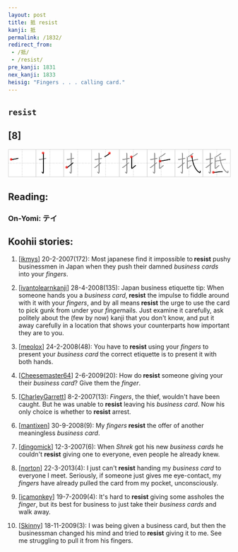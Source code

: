 ```yaml
---
layout: post
title: 抵 resist
kanji: 抵
permalink: /1832/
redirect_from:
 - /抵/
 - /resist/
pre_kanji: 1831
nex_kanji: 1833
heisig: "Fingers . . . calling card."
---
```


## `resist`

## [8]

<div class="stroke"><img src="../images/E68AB5.png" /></div>

## Reading:

### On-Yomi: テイ

## Koohii stories:

1) [<a href="http://kanji.koohii.com/profile/ikmys">ikmys</a>] 20-2-2007(172): Most japanese find it impossible to<strong> resist</strong> pushy businessmen in Japan when they push their damned <em>business cards</em> into your <em>fingers</em>. 

2) [<a href="http://kanji.koohii.com/profile/ivantolearnkanji">ivantolearnkanji</a>] 28-4-2008(135): Japan business etiquette tip: When someone hands you a <em>business card</em>,<strong> resist</strong> the impulse to fiddle around with it with your <em>fingers</em>, and by all means<strong> resist</strong> the urge to use the card to pick gunk from under your <em>finger</em>nails. Just examine it carefully, ask politely about the (few by now) kanji that you don&#039;t know, and put it away carefully in a location that shows your counterparts how important they are to you. 

3) [<a href="http://kanji.koohii.com/profile/meolox">meolox</a>] 24-2-2008(48): You have to<strong> resist</strong> using your <em>fingers</em> to present your <em>business card</em> the correct etiquette is to present it with both hands. 

4) [<a href="http://kanji.koohii.com/profile/Cheesemaster64">Cheesemaster64</a>] 2-6-2009(20): How do<strong> resist</strong> someone giving your their <em>business card</em>? Give them the <em>finger</em>. 

5) [<a href="http://kanji.koohii.com/profile/CharleyGarrett">CharleyGarrett</a>] 8-2-2007(13): <em>Fingers</em>, the thief, wouldn&#039;t have been caught. But he was unable to <strong>resist</strong> leaving his <em>business card</em>. Now his only choice is whether to <strong>resist</strong> arrest. 

6) [<a href="http://kanji.koohii.com/profile/mantixen">mantixen</a>] 30-9-2008(9): My <em>fingers</em><strong> resist</strong> the offer of another meaningless <em>business card</em>. 

7) [<a href="http://kanji.koohii.com/profile/dingomick">dingomick</a>] 12-3-2007(6): When <em>Shrek</em> got his new <em>business cards</em> he couldn&#039;t <strong>resist</strong> giving one to everyone, even people he already knew. 

8) [<a href="http://kanji.koohii.com/profile/norton">norton</a>] 22-3-2013(4): I just can&#039;t<strong> resist</strong> handing my <em>business card</em> to everyone I meet. Seriously, if someone just gives me eye-contact, my <em>fingers</em> have already pulled the card from my pocket, unconsciously. 

9) [<a href="http://kanji.koohii.com/profile/icamonkey">icamonkey</a>] 19-7-2009(4): It&#039;s hard to<strong> resist</strong> giving some assholes the <em>finger</em>, but its best for business to just take their <em>business cards</em> and walk away. 

10) [<a href="http://kanji.koohii.com/profile/Skinny">Skinny</a>] 18-11-2009(3): I was being given a business card, but then the businessman changed his mind and tried to<strong> resist</strong> giving it to me. See me struggling to pull it from his fingers. 
